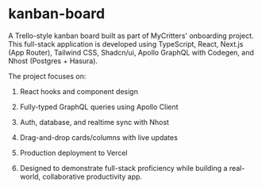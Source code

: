 # kanban-board
A Trello-style kanban board built as part of MyCritters' onboarding project. This full-stack application is developed using TypeScript, React, Next.js (App Router), Tailwind CSS, Shadcn/ui, Apollo GraphQL with Codegen, and Nhost (Postgres + Hasura).

The project focuses on:

 1. React hooks and component design

 2. Fully-typed GraphQL queries using Apollo Client

 3. Auth, database, and realtime sync with Nhost

 4. Drag-and-drop cards/columns with live updates

 5. Production deployment to Vercel

 6. Designed to demonstrate full-stack proficiency while building a real-world, collaborative productivity app.
